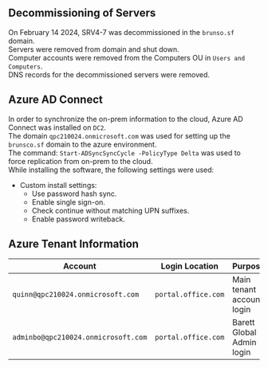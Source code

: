 ## Decommissioning of Servers
On February 14 2024, SRV4-7 was decommissioned in the `brunso.sf` domain.<br>Servers were removed from domain and shut down. <br>Computer accounts were removed from the Computers OU in `Users and Computers`.<br>DNS records for the decommissioned servers were removed.
## Azure AD Connect
In order to synchronize the on-prem information to the cloud, Azure AD Connect was installed on `DC2`. <br>The domain `qpc210024.onmicrosoft.com` was used for setting up the `brunsco.sf` domain to the azure environment.<br>The command: `Start-ADSyncSyncCycle -PolicyType Delta` was used to force replication from on-prem to the cloud.<br>While installing the software, the following settings were used:
- Custom install settings:
	- Use password hash sync.
	- Enable single sign-on.
	- Check continue without matching UPN suffixes.
	- Enable password writeback.
## Azure Tenant Information
| Account | Login Location | Purpose |
| ---- | ---- | ---- |
| `quinn@qpc210024.onmicrosoft.com` | `portal.office.com` | Main tenant account login |
| `adminbo@qpc210024.onmicrosoft.com` | `portal.office.com` | Barett Global Admin login |
